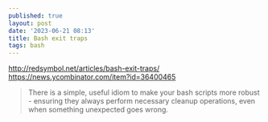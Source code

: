 ```yaml
---
published: true
layout: post
date: '2023-06-21 08:13'
title: Bash exit traps
tags: bash 
---
```

<http://redsymbol.net/articles/bash-exit-traps/>  
<https://news.ycombinator.com/item?id=36400465>

> There is a simple, useful idiom to make your bash scripts more robust - ensuring they always perform necessary cleanup operations, even when something unexpected goes wrong. 
